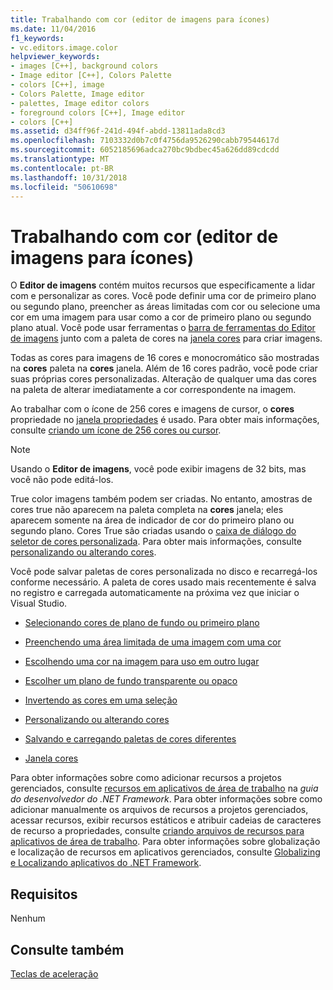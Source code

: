 ```yaml
---
title: Trabalhando com cor (editor de imagens para ícones)
ms.date: 11/04/2016
f1_keywords:
- vc.editors.image.color
helpviewer_keywords:
- images [C++], background colors
- Image editor [C++], Colors Palette
- colors [C++], image
- Colors Palette, Image editor
- palettes, Image editor colors
- foreground colors [C++], Image editor
- colors [C++]
ms.assetid: d34ff96f-241d-494f-abdd-13811ada8cd3
ms.openlocfilehash: 7103332d0b7c0f4756da9526290cabb79544617d
ms.sourcegitcommit: 6052185696adca270bc9bdbec45a626dd89cdcdd
ms.translationtype: MT
ms.contentlocale: pt-BR
ms.lasthandoff: 10/31/2018
ms.locfileid: "50610698"
---
```

# <a name="working-with-color-image-editor-for-icons"></a>Trabalhando com cor (editor de imagens para ícones)

O **Editor de imagens** contém muitos recursos que especificamente a lidar com e personalizar as cores. Você pode definir uma cor de primeiro plano ou segundo plano, preencher as áreas limitadas com cor ou selecione uma cor em uma imagem para usar como a cor de primeiro plano ou segundo plano atual. Você pode usar ferramentas o [barra de ferramentas do Editor de imagens](../windows/toolbar-image-editor-for-icons.md) junto com a paleta de cores na [janela cores](../windows/colors-window-image-editor-for-icons.md) para criar imagens.

Todas as cores para imagens de 16 cores e monocromático são mostradas na **cores** paleta na **cores** janela. Além de 16 cores padrão, você pode criar suas próprias cores personalizadas. Alteração de qualquer uma das cores na paleta de alterar imediatamente a cor correspondente na imagem.

Ao trabalhar com o ícone de 256 cores e imagens de cursor, o **cores** propriedade no [janela propriedades](/visualstudio/ide/reference/properties-window) é usado. Para obter mais informações, consulte [criando um ícone de 256 cores ou cursor](creating-a-256-color-icon-or-cursor-image-editor-for-icons.md).

> [!NOTE]
> Usando o **Editor de imagens**, você pode exibir imagens de 32 bits, mas você não pode editá-los.

True color imagens também podem ser criadas. No entanto, amostras de cores true não aparecem na paleta completa na **cores** janela; eles aparecem somente na área de indicador de cor do primeiro plano ou segundo plano. Cores True são criadas usando o [caixa de diálogo do seletor de cores personalizada](../windows/custom-color-selector-dialog-box-image-editor-for-icons.md). Para obter mais informações, consulte [personalizando ou alterando cores](../windows/customizing-or-changing-colors-image-editor-for-icons.md).

Você pode salvar paletas de cores personalizada no disco e recarregá-los conforme necessário. A paleta de cores usado mais recentemente é salva no registro e carregada automaticamente na próxima vez que iniciar o Visual Studio.

- [Selecionando cores de plano de fundo ou primeiro plano](../windows/selecting-foreground-or-background-colors-image-editor-for-icons.md)

- [Preenchendo uma área limitada de uma imagem com uma cor](../windows/filling-a-bounded-area-of-an-image-with-a-color-image-editor-for-icons.md)

- [Escolhendo uma cor na imagem para uso em outro lugar](../windows/picking-up-a-color-from-an-image-to-use-elsewhere-image-editor-for-icons.md)

- [Escolher um plano de fundo transparente ou opaco](../windows/choosing-a-transparent-or-opaque-background-image-editor-for-icons.md)

- [Invertendo as cores em uma seleção](../windows/inverting-the-colors-in-a-selection-image-editor-for-icons.md)

- [Personalizando ou alterando cores](../windows/customizing-or-changing-colors-image-editor-for-icons.md)

- [Salvando e carregando paletas de cores diferentes](../windows/saving-and-loading-different-color-palettes-image-editor-for-icons.md)

- [Janela cores](../windows/colors-window-image-editor-for-icons.md)

Para obter informações sobre como adicionar recursos a projetos gerenciados, consulte [recursos em aplicativos de área de trabalho](/dotnet/framework/resources/index) na *guia do desenvolvedor do .NET Framework*. Para obter informações sobre como adicionar manualmente os arquivos de recursos a projetos gerenciados, acessar recursos, exibir recursos estáticos e atribuir cadeias de caracteres de recurso a propriedades, consulte [criando arquivos de recursos para aplicativos de área de trabalho](/dotnet/framework/resources/creating-resource-files-for-desktop-apps). Para obter informações sobre globalização e localização de recursos em aplicativos gerenciados, consulte [Globalizing e Localizando aplicativos do .NET Framework](/dotnet/standard/globalization-localization/index).

## <a name="requirements"></a>Requisitos

Nenhum

## <a name="see-also"></a>Consulte também

[Teclas de aceleração](../windows/accelerator-keys-image-editor-for-icons.md)
